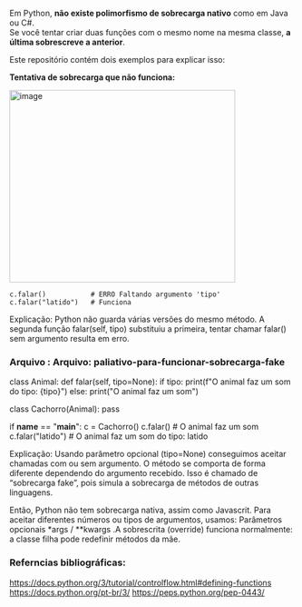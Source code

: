 Em Python, **não existe polimorfismo de sobrecarga nativo** como em Java ou C#.  
Se você tentar criar duas funções com o mesmo nome na mesma classe, **a última sobrescreve a anterior**.  

Este repositório contém dois exemplos para explicar isso:

**Tentativa de sobrecarga que não funciona:**

<img width="398" height="339" alt="image" src="https://github.com/user-attachments/assets/ea765be5-1abc-4618-b5d6-96c3689e7cef" />


    c.falar()           # ERRO Faltando argumento 'tipo'
    c.falar("latido")   # Funciona


Explicação:  Python não guarda várias versões do mesmo método.
A segunda função falar(self, tipo) substituiu a primeira, tentar chamar falar() sem argumento resulta em erro.




### Arquivo : Arquivo: paliativo-para-funcionar-sobrecarga-fake ##

class Animal:
    def falar(self, tipo=None):
        if tipo:
            print(f"O animal faz um som do tipo: {tipo}")
        else:
            print("O animal faz um som")

class Cachorro(Animal):
    pass

if __name__ == "__main__":
    c = Cachorro()
    c.falar()           # O animal faz um som
    c.falar("latido")   # O animal faz um som do tipo: latido



Explicação: 
Usando parâmetro opcional (tipo=None) conseguimos aceitar chamadas com ou sem argumento.
O método se comporta de forma diferente dependendo do argumento recebido.
Isso é chamado de “sobrecarga fake”, pois simula a sobrecarga de métodos de outras linguagens.


Então, Python não tem sobrecarga nativa, assim como Javascrit. Para aceitar diferentes números ou tipos de argumentos, usamos:
Parâmetros opcionais *args / **kwargs .A sobrescrita (override) funciona normalmente: a classe filha pode redefinir métodos da mãe.



### Referncias bibliográficas: ##

https://docs.python.org/3/tutorial/controlflow.html#defining-functions 
https://docs.python.org/pt-br/3/
https://peps.python.org/pep-0443/

